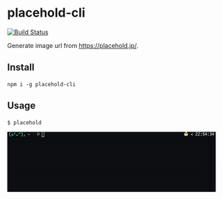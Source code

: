 # placehold-cli
[![Build Status](https://travis-ci.org/abouthiroppy/placehold-cli.svg?branch=master)](https://travis-ci.org/abouthiroppy/placehold-cli)

Generate image url from https://placehold.jp/.

## Install
```
npm i -g placehold-cli
```

## Usage
```
$ placehold
```

![](./gif/sample.gif)
